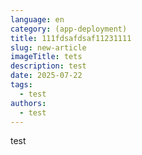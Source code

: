 ```yaml
---
language: en
category: (app-deployment)
title: 111fdsafdsaf11231111
slug: new-article
imageTitle: tets
description: test
date: 2025-07-22
tags:
  - test
authors:
  - test
---
```

test
